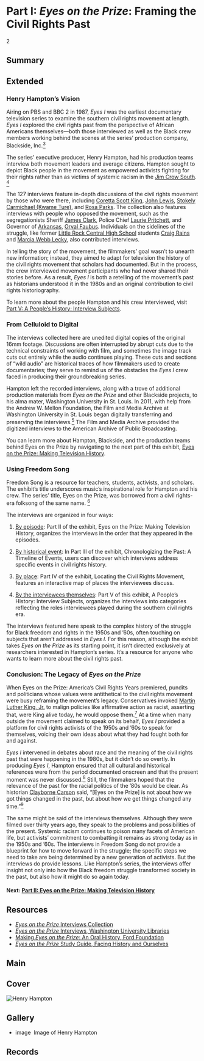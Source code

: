 # Part I: *Eyes on the Prize*: Framing the Civil Rights Past

2

## Summary

## Extended

### Henry Hampton’s Vision

Airing on PBS and BBC 2 in 1987, *Eyes I* was the earliest documentary television series to examine the southern civil rights movement at length. *Eyes I* explored the civil rights past from the perspective of African Americans themselves—both those interviewed as well as the Black crew members working behind the scenes at the series’ production company, Blackside, Inc.[<sup>3</sup>](/exhibits/eotp/notes#3)   

The series’ executive producer, Henry Hampton, had his production teams interview both movement leaders and average citizens. Hampton sought to depict Black people in the movement as empowered activists fighting for their rights rather than as victims of systemic racism in the [Jim Crow South](https://www.pbs.org/wgbh/americanexperience/features/freedom-riders-jim-crow-laws/). [<sup>4</sup>](/exhibits/eotp/notes#4)   

The 127 interviews feature in-depth discussions of the civil rights movement by those who were there, including [Coretta Scott King](https://americanarchive.org/catalog/cpb-aacip_151-542j679j5g), [John Lewis](https://americanarchive.org/catalog?f%5Bspecial_collections%5D%5B%5D=eotp-i-interviews&q=John+Lewis&utf8=%E2%9C%93&f%5baccess_types%5d%5b%5d=online), [Stokely Carmichael (Kwame Ture)](https://americanarchive.org/catalog/cpb-aacip_151-7659c6sr1g), and [Rosa Parks](https://americanarchive.org/catalog/cpb-aacip_151-610vq2sx12). The collection also features interviews with people who opposed the movement, such as the segregationists Sheriff [James Clark](https://americanarchive.org/catalog/cpb-aacip_151-q814m92882), Police Chief [Laurie Pritchett](https://americanarchive.org/catalog/cpb-aacip_151-sq8qb9w27j), and Governor of [Arkansas](https://civilrightstrail.com/state/arkansas/), [Orval Faubus](https://americanarchive.org/catalog/cpb-aacip_151-0k26970k16). Individuals on the sidelines of the struggle, like former [Little Rock Central High School](https://civilrightstrail.com/attraction/little-rock-central-high-school-national-historic-site/) students [Craig Rains](https://americanarchive.org/catalog/cpb-aacip_151-nz80k27945) and [Marcia Webb Lecky](https://americanarchive.org/catalog/cpb-aacip_151-wp9t14vm6c), also contributed interviews. 

In telling the story of the movement, the filmmakers’ goal wasn’t to unearth new information; instead, they aimed to adapt for television the history of the civil rights movement that scholars had documented. But in the process, the crew interviewed movement participants who had never shared their stories before. As a result, *Eyes I* is both a retelling of the movement’s past as historians understood it in the 1980s and an original contribution to civil rights historiography.

To learn more about the people Hampton and his crew interviewed, visit [Part V: A People’s History: Interview Subjects](/exhibits/eotp/5-interview-subjects/).

### From Celluloid to Digital

The interviews collected here are unedited digital copies of the original 16mm footage. Discussions are often interrupted by abrupt cuts due to the technical constraints of working with film, and sometimes the image track cuts out entirely while the audio continues playing. These cuts and sections of “wild audio” are historical traces of how filmmakers used to create documentaries; they serve to remind us of the obstacles the *Eyes I* crew faced in producing their groundbreaking series. 

Hampton left the recorded interviews, along with a trove of additional production materials from *Eyes on the Prize* and other Blackside projects, to his alma mater, Washington University in St. Louis. In 2011, with help from the Andrew W. Mellon Foundation, the Film and Media Archive at Washington University in St. Louis began digitally transferring and preserving the interviews.[<sup>5</sup>](/exhibits/eotp/notes#5) The Film and Media Archive provided the digitized interviews to the American Archive of Public Broadcasting.

You can learn more about Hampton, Blackside, and the production teams behind Eyes on the Prize by navigating to the next part of this exhibit, [Eyes on the Prize: Making Television History](/exhibits/eotp/2-making-television-history/).    

### Using Freedom Song

Freedom Song is a resource for teachers, students, activists, and scholars. The exhibit’s title underscores music’s inspirational role for Hampton and his crew. The series’ title, Eyes on the Prize, was borrowed from a civil rights-era folksong of the same name. [<sup>6</sup>](/exhibits/eotp/notes#6)

The interviews are organized in four ways:
1)	[By episode](/exhibits/eotp/2-making-television-history/): Part II of the exhibit, Eyes on the Prize: Making Television History, organizes the interviews in the order that they appeared in the episodes. 

2)	[By historical event](/exhibits/eotp/3-timeline-of-events/): In Part III of the exhibit, Chronologizing the Past: A Timeline of Events, users can discover which interviews address specific events in civil rights history.

3)	[By place](/exhibits/eotp/4-timeline-of-events/): Part IV of the exhibit, Locating the Civil Rights Movement, features an interactive map of places the interviewees discuss.

4)	[By the interviewees themselves](/exhibits/eotp/5-interview-subjects/): Part V of this exhibit, A People’s History: Interview Subjects, organizes the interviews into categories reflecting the roles interviewees played during the southern civil rights era. 

The interviews featured here speak to the complex history of the struggle for Black freedom and rights in the 1950s and ’60s, often touching on subjects that aren’t addressed in *Eyes I*. For this reason, although the exhibit takes *Eyes on the Prize* as its starting point, it isn’t directed exclusively at researchers interested in Hampton’s series. It’s a resource for anyone who wants to learn more about the civil rights past.

### Conclusion: The Legacy of *Eyes on the Prize*

When Eyes on the Prize: America’s Civil Rights Years premiered, pundits and politicians whose values were antithetical to the civil rights movement were busy reframing the movement’s legacy. Conservatives invoked [Martin Luther King, Jr.](https://thekingcenter.org/about-tkc/martin-luther-king-jr/) to malign policies like affirmative action as racist, asserting that, were King alive today, he would oppose them.[<sup>7</sup>](/exhibits/eotp/notes#7) At a time when many outside the movement claimed to speak on its behalf, *Eyes I* provided a platform for civil rights activists of the 1950s and ’60s to speak for themselves, voicing their own ideas about what they had fought both for and against.

*Eyes I* intervened in debates about race and the meaning of the civil rights past that were happening in the 1980s, but it didn’t do so overtly. In producing *Eyes I*, Hampton ensured that all cultural and historical references were from the period documented onscreen and that the present moment was never discussed.[<sup>8</sup>](/exhibits/eotp/notes#8) Still, the filmmakers hoped that the relevance of the past for the racial politics of the ’80s would be clear. As historian [Clayborne Carson](https://kinginstitute.stanford.edu/clayborne-carson) said, “[Eyes on the Prize] is not about how we got things changed in the past, but about how we get things changed any time.”[<sup>9</sup>](/exhibits/eotp/notes#9)

The same might be said of the interviews themselves. Although they were filmed over thirty years ago, they speak to the problems and possibilities of the present. Systemic racism continues to poison many facets of American life, but activists’ commitment to combatting it remains as strong today as in the 1950s and ’60s. The interviews in Freedom Song do not provide a blueprint for how to move forward in the struggle; the specific steps we need to take are being determined by a new generation of activists. But the interviews do provide lessons. Like Hampton’s series, the interviews offer insight not only into how the Black freedom struggle transformed society in the past, but also how it might do so again today.


#### Next: [Part II: Eyes on the Prize: Making Television History](/exhibits/eotp/2-making-television-history/)

## Resources

- [*Eyes on the Prize* Interviews Collection](https://americanarchive.org/special_collections/eotp-i-interviews)
- [*Eyes on the Prize* Interviews, Washington University Libraries](http://digital.wustl.edu/eyesontheprize/)
- [Making *Eyes on the Prize*: An Oral History, Ford Foundation](https://www.fordfoundation.org/just-matters/ford-forum/making-eyes-on-the-prize-an-oral-history/)
- [*Eyes on the Prize* Study Guide, Facing History and Ourselves](https://www.facinghistory.org/books-borrowing/eyes-prize-americas-civil-rights-movement)

## Main

## Cover
  <img title="Cover Image" alt="Henry Hampton" src="https://s3.amazonaws.com/americanarchive.org/exhibits/henry-hampton.jpg">

## Gallery
  - <a class="type">image</a>
    <img alt="" src="https://s3.amazonaws.com/americanarchive.org/exhibits/henry-hampton.jpg">
    <a class="caption-text">Image of Henry Hampton</a>

## Records
